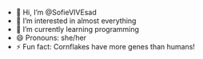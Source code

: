 - 👋 Hi, I’m @SofieVIVEsad
- 👀 I’m interested in almost everything
- 🌱 I’m currently learning programming
- 😄 Pronouns: she/her
- ⚡ Fun fact: Cornflakes have more genes than humans!

<!---
SofieVIVEsad/SofieVIVEsad is a ✨ special ✨ repository because its `README.md` (this file) appears on your GitHub profile.
You can click the Preview link to take a look at your changes.
--->
